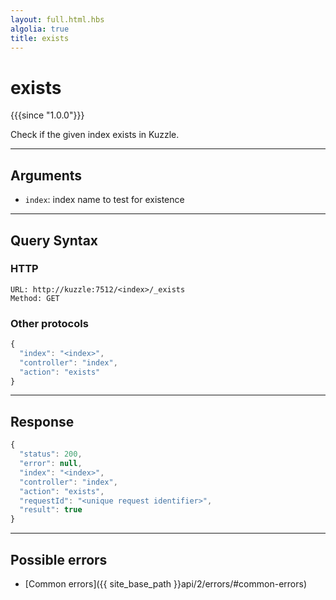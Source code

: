 ```yaml
---
layout: full.html.hbs
algolia: true
title: exists
---
```


# exists

{{{since "1.0.0"}}}

Check if the given index exists in Kuzzle.

---

## Arguments

* `index`: index name to test for existence

---

## Query Syntax

### HTTP

```http
URL: http://kuzzle:7512/<index>/_exists
Method: GET
```

### Other protocols

```js
{
  "index": "<index>",
  "controller": "index",
  "action": "exists"
}
```

---

## Response

```js
{
  "status": 200,
  "error": null,
  "index": "<index>",
  "controller": "index",
  "action": "exists",
  "requestId": "<unique request identifier>",
  "result": true
}
```

---

## Possible errors

- [Common errors]({{ site_base_path }}api/2/errors/#common-errors)
